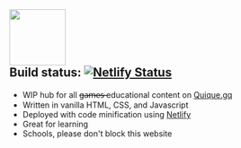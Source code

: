 <a href="https://g.quique.gq"><img height="100" src="https://g.quique.gq/assets/logo_g.svg"></a>
<br>Build status:
[![Netlify Status](https://api.netlify.com/api/v1/badges/e00a1fa1-4668-4986-89d9-c7ad119b0b38/deploy-status)](https://app.netlify.com/sites/g-quique/deploys)
------
<ul>
  <li>WIP hub for all <strike>ga̶̷̶m̶̷̶e̶̷̶s̶̷̶ </strike> educational content on <a href="https://quique.gq">Quique.gq</a></li>
  <li>Written in vanilla HTML, CSS, and Javascript</li>
  <li>Deployed with code minification using <a href="https://netlify.com">Netlify</a></li>
  <li>Great for learning</li>
  <li>Schools, please don't block this website</li>
</ul>
